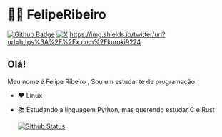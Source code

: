 # :man_technologist: FelipeRibeiro

[![Github Badge](https://https://img.shields.io/twitter/url?url=https%3A%2F%2Fx.com%2Fkuroki9224img.shields.io/badge/-Github-000?style=flat-square&logo=Github&logoColor=white&link=https://github.com/Felipe2102)](https://github.com/Felipe2102)
[![X](https://img.shields.io/twitter/url?url=https%3A%2F%2Fx.com%2Fkuroki9224)](https://x.com/kuroki9224)
https://img.shields.io/twitter/url?url=https%3A%2F%2Fx.com%2Fkuroki9224
## Olá!

Meu nome é Felipe Ribeiro , Sou um estudante de programação.

- :heart: Linux
- :books: Estudando a linguagem Python, mas querendo estudar C e Rust

  [![Github Status](https://github-readme-stats.vercel.app/api?username=Felipe2102&show_icons=true&title_color=fff&icon_color=79ff97&text_color=9f9f9f&bg_color=151515)](https://github.com/Felipe2102/Felipe2102)
